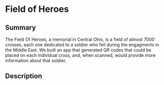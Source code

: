 # Field of Heroes

## Summary

The Field Of Heroes, a memorial in Central Ohio, is a field of almost 7000 crosses, each one dedicated to a soldier who fell during the engagments in the Middle East. We built an app that generated QR codes that could be placed on each individual cross, and, when scanned, would provide more information about that soldier.

## Description

